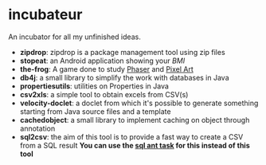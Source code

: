 incubateur
============

An incubator for all my unfinished ideas.

  * **zipdrop**: zipdrop is a package management tool using zip files
  * **stopeat**: an Android application showing your _BMI_
  * **the-frog**: A game done to study [Phaser](http://phaser.io) and [Pixel Art](http://en.wikipedia.org/wiki/Pixel_art)
  * **db4j**: a small library to simplify the work with databases in Java
  * **propertiesutils**: utilities on Properties in Java
  * **csv2xls**: a simple tool to obtain excels from CSV(s)
  * **velocity-doclet**: a doclet from which it's possible to generate something starting from Java source files and a template
  * **cachedobject**: a small library to implement caching on object through annotation
  * **sql2csv**: the aim of this tool is to provide a fast way to create a CSV from a SQL result **You can use the [sql ant task](https://ant.apache.org/manual/Tasks/sql.html) for this instead of this tool**
